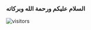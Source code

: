 ### السلام عليكم ورحمة الله وبركاته

![visitors](https://visitor-badge.laobi.icu/badge?page_id=abotyim.abotyim)

<!--
**AboTyim/AboTyim** is a ✨ _special_ ✨ repository because its `README.md` (this file) appears on your GitHub profile.

Here are some ideas to get you started:

- 🔭 I’m currently working on ...
- 🌱 I’m currently learning ...
- 👯 I’m looking to collaborate on ...
- 🤔 I’m looking for help with ...
- 💬 Ask me about ...
- 📫 How to reach me: ...
- 😄 Pronouns: ...
- ⚡ Fun fact: ...
-->
